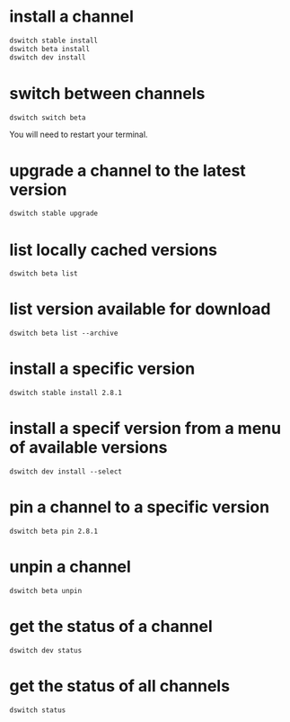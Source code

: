 # install a channel

```bash
dswitch stable install
dswitch beta install
dswitch dev install
```

# switch between channels

```
dswitch switch beta
```

You will need to restart your terminal.


# upgrade a channel to the latest version

```bash
dswitch stable upgrade
```

# list locally cached versions

```
dswitch beta list
```

# list version available for download

```
dswitch beta list --archive
```

# install a specific version

```
dswitch stable install 2.8.1
```

# install a specif version from a menu of available versions

```
dswitch dev install --select
```

# pin a channel to a specific version

```
dswitch beta pin 2.8.1
```

# unpin a channel

```
dswitch beta unpin
```

# get the status of a channel

```
dswitch dev status
```

# get the status of all channels

```
dswitch status
```



